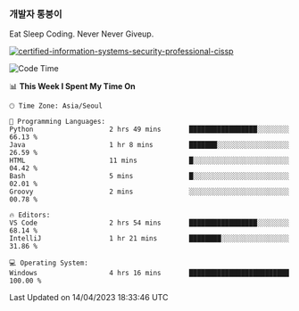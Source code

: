 ### 개발자 통붕이
Eat Sleep Coding.
Never Never Giveup.

[![certified-information-systems-security-professional-cissp](https://user-images.githubusercontent.com/44606727/157613689-acd84ec6-5f8f-4e79-89d9-a8d51f033634.png)](https://www.credly.com/badges/f394a010-85a0-450b-9136-8043af01d71c/public_url)

<!--START_SECTION:waka-->
![Code Time](http://img.shields.io/badge/Code%20Time-1%2C507%20hrs%207%20mins-blue)

📊 **This Week I Spent My Time On** 

```text
🕑︎ Time Zone: Asia/Seoul

💬 Programming Languages: 
Python                   2 hrs 49 mins       █████████████████░░░░░░░░   66.13 % 
Java                     1 hr 8 mins         ███████░░░░░░░░░░░░░░░░░░   26.59 % 
HTML                     11 mins             █░░░░░░░░░░░░░░░░░░░░░░░░   04.42 % 
Bash                     5 mins              █░░░░░░░░░░░░░░░░░░░░░░░░   02.01 % 
Groovy                   2 mins              ░░░░░░░░░░░░░░░░░░░░░░░░░   00.78 % 

🔥 Editors: 
VS Code                  2 hrs 54 mins       █████████████████░░░░░░░░   68.14 % 
IntelliJ                 1 hr 21 mins        ████████░░░░░░░░░░░░░░░░░   31.86 % 

💻 Operating System: 
Windows                  4 hrs 16 mins       █████████████████████████   100.00 % 
```


 Last Updated on 14/04/2023 18:33:46 UTC
<!--END_SECTION:waka-->
